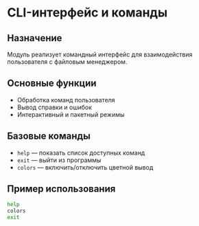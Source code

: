 # CLI-интерфейс и команды

## Назначение
Модуль реализует командный интерфейс для взаимодействия пользователя с файловым менеджером.

## Основные функции
- Обработка команд пользователя
- Вывод справки и ошибок
- Интерактивный и пакетный режимы

## Базовые команды
- `help` — показать список доступных команд
- `exit` — выйти из программы
- `colors` — включить/отключить цветной вывод

## Пример использования
```bash
help
colors
exit
``` 